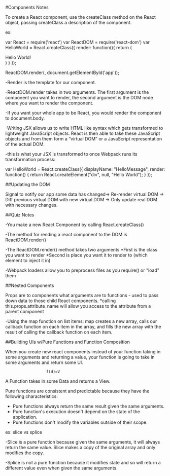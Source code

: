 #Components Notes

To create a React component, use the createClass method on the React object, passing createClass a description of the component.

ex:

var React = require('react')
var ReactDOM = require('react-dom')
var HelloWorld = React.createClass({
  render: function(){
    return (
      <div>
        Hello World!
      </div>
      )
    }
  });

ReactDOM.render(<HelloWorld />, document.getElementById('app'));

-Render is the template for our component.

-ReactDOM.render takes in two arguments. The first argument is the component you want to render, the second argument is the DOM node where you want to render the component.

-If you want your whole app to be React, you would render the component to document.body.

-Writing JSX allows us to write HTML like syntax which gets transformed to lightweight JavaScript objects. React is then able to take these JavaScript objects and from them form a “virtual DOM” or a JavaScript representation of the actual DOM.

-this is what your JSX is transformed to once Webpack runs its transformation process:

var HelloWorld = React.createClass({
  displayName: "HelloMessage",
  render: function() {
    return React.createElement("div", null, "Hello World");
  }
});


##Updating the DOM

Signal to notify our app some data has changed→ Re-render virtual DOM -> Diff previous virtual DOM with new virtual DOM -> Only update real DOM with necessary changes.

##Quiz Notes

-You make a new React Component by calling React.createClass()

-The method for rending a react component to the DOM is ReactDOM.render()

-The ReactDOM.render() method takes two arguments
  *First is the class you want to render
  *Second is place you want it to render to (which element to inject it in)

-Webpack loaders allow you to preprocess files as you require() or "load" them


##Nested Components

Props are to components what arguments are to functions - used to pass down data to those child React components.
  *calling this.props.attribute_name will allow you access to the attribute from a parent component


-Using the map function on list items:
  map creates a new array, calls our callback function on each item in the array, and fills the new array with the result of calling the callback function on each item.


##Building UIs w/Pure Functions and Function Composition

When you create new react components instead of your function taking in some arguments and returning a value, your function is going to take in some arguments and return some UI.

                      f(d)=V
A Function takes in some Data and returns a View.

Pure functions are consistent and predictable because they have the following characteristics:

- Pure functions always return the same result given the same arguments.
- Pure function's execution doesn't depend on the state of the application.
- Pure functions don't modify the variables outside of their scope.


ex: slice vs splice

  -Slice is a pure function because given the same arguments, it will always return the same value. Slice makes a copy of the original array and only modifies the copy.

  -Splice is not a pure function because it modifies state and so will return a different value even when given the same arguments.
